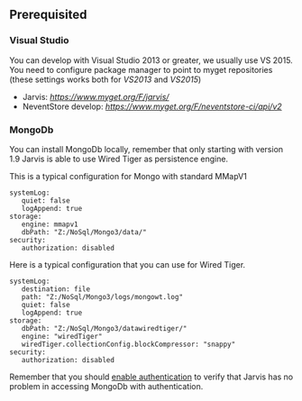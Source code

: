 ## Prerequisited

### Visual Studio

You can develop with Visual Studio 2013 or greater, we usually use VS 2015. You need to configure package manager to point to myget repositories (these settings works both for *VS2013* and *VS2015*)

- Jarvis: *https://www.myget.org/F/jarvis/*
- NeventStore develop: *https://www.myget.org/F/neventstore-ci/api/v2*

### MongoDb

You can install MongoDb locally, remember that only starting with version 1.9 Jarvis is able to use Wired Tiger as persistence engine.

This is a typical configuration for Mongo with standard MMapV1

	systemLog:
	   quiet: false
	   logAppend: true
	storage:
	   engine: mmapv1
	   dbPath: "Z:/NoSql/Mongo3/data/"
	security:
	   authorization: disabled 

Here is a typical configuration that you can use for Wired Tiger.

	systemLog:
	   destination: file
	   path: "Z:/NoSql/Mongo3/logs/mongowt.log"
	   quiet: false
	   logAppend: true
	storage:
	   dbPath: "Z:/NoSql/Mongo3/datawiredtiger/"
	   engine: "wiredTiger"
	   wiredTiger.collectionConfig.blockCompressor: "snappy"
	security:
	   authorization: disabled

Remember that you should [enable authentication](http://www.codewrecks.com/blog/index.php/2016/05/21/grant-right-to-use-eval-on-mongodb-3-2/) to verify that Jarvis has no problem in accessing MongoDb with authentication.



